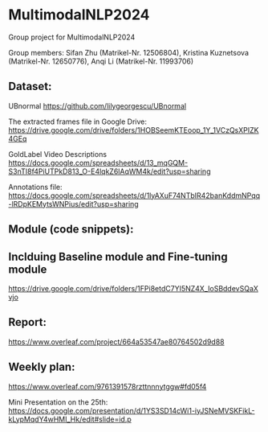 # MultimodalNLP2024
Group project for MultimodalNLP2024

Group members:
Sifan Zhu (Matrikel-Nr. 12506804), Kristina Kuznetsova (Matrikel-Nr. 12650776), Anqi Li (Matrikel-Nr. 11993706)


## Dataset: 
UBnormal
https://github.com/lilygeorgescu/UBnormal

The extracted frames file in Google Drive:
https://drive.google.com/drive/folders/1HOBSeemKTEoop_1Y_1VCzQsXPIZK4GEq

GoldLabel Video Descriptions
https://docs.google.com/spreadsheets/d/13_mqGQM-S3nTI8f4PiUTPkD813_O-E4lqkZ6lAqWM4k/edit?usp=sharing

Annotations file:
https://docs.google.com/spreadsheets/d/1lyAXuF74NTbIR42banKddmNPqq-lRDpKEMytsWNPius/edit?usp=sharing

## Module (code snippets):
## Inclduing Baseline module and Fine-tuning module
https://drive.google.com/drive/folders/1FPi8etdC7YI5NZ4X_IoSBddevSQaXvjo


## Report:
https://www.overleaf.com/project/664a53547ae80764502d9d88


## Weekly plan:
https://www.overleaf.com/9761391578rzttnnnytggw#fd05f4

Mini Presentation on the 25th:
https://docs.google.com/presentation/d/1YS3SD14cWi1-iyJSNeMVSKFikL-kLypMqdY4wHMI_Hk/edit#slide=id.p
